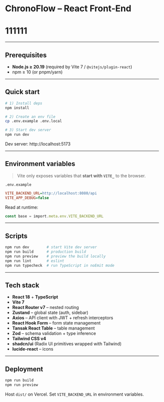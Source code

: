 # ChronoFlow – React Front-End
# 111111
---

## Prerequisites

- **Node.js ≥ 20.19** (required by Vite 7 / `@vitejs/plugin-react`)
- npm ≥ 10 (or pnpm/yarn)

---

## Quick start

```bash
# 1) Install deps
npm install

# 2) Create an env file
cp .env.example .env.local

# 3) Start dev server
npm run dev
```

Dev server: http://localhost:5173

---

## Environment variables

> Vite only exposes variables that **start with `VITE_`** to the browser.

`.env.example`
```ini
VITE_BACKEND_URL=http://localhost:8080/api
VITE_APP_DEBUG=false
```

Read at runtime:
```ts
const base = import.meta.env.VITE_BACKEND_URL
```

---

## Scripts

```bash
npm run dev        # start Vite dev server
npm run build      # production build
npm run preview    # preview the build locally
npm run lint       # eslint
npm run typecheck  # run TypeScript in noEmit mode
```

---

## Tech stack

- **React 18** + **TypeScript**
- **Vite 7**
- **React Router v7** – nested routing
- **Zustand** – global state (auth, sidebar)
- **Axios** – API client with JWT + refresh interceptors
- **React Hook Form** – form state management
- **Tansak React Table** – table management
- **Zod** – schema validation + type inference
- **Tailwind CSS v4**
- **shadcn/ui** (Radix UI primitives wrapped with Tailwind)
- **lucide-react** – icons

---

## Deployment

```bash
npm run build
npm run preview
```

Host `dist/` on Vercel.
Set `VITE_BACKEND_URL` in environment variables.
